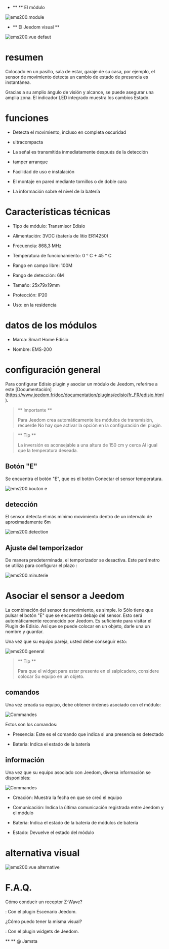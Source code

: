 -   ** ** El módulo

![ems200.module](../images/ems200/ems200.module.jpg)

-   ** El Jeedom visual **

![ems200.vue defaut](../images/ems200/ems200.vue-defaut.jpg)

resumen
======

Colocado en un pasillo, sala de estar, garaje de su casa, por ejemplo,
el sensor de movimiento detecta un cambio de estado de presencia es
instantánea.

Gracias a su amplio ángulo de visión y alcance, se puede asegurar
una amplia zona. El indicador LED integrado muestra los cambios
Estado.

funciones
=========

-   Detecta el movimiento, incluso en completa oscuridad

-   ultracompacta

-   La señal es transmitida inmediatamente después de la detección

-   tamper arranque

-   Facilidad de uso e instalación

-   El montaje en pared mediante tornillos o de doble cara

-   La información sobre el nivel de la batería

Características técnicas
===========================

-   Tipo de módulo: Transmisor Edisio

-   Alimentación: 3VDC (batería de litio ER14250)

-   Frecuencia: 868,3 MHz

-   Temperatura de funcionamiento: 0 ° C + 45 ° C

-   Rango en campo libre: 100M

-   Rango de detección: 6M

-   Tamaño: 25x79x19mm

-   Protección: IP20

-   Uso: en la residencia

datos de los módulos
=================

-   Marca: Smart Home Edisio

-   Nombre: EMS-200

configuración general
======================

Para configurar Edisio plugin y asociar un módulo de Jeedom,
referirse a este
[Documentación] (https://www.jeedom.fr/doc/documentation/plugins/edisio/fr_FR/edisio.html).

> ** Importante **
>
> Para Jeedom crea automáticamente los módulos de transmisión, recuerde
> No hay que activar la opción en la configuración del plugin.

> ** Tip **
>
> La inversión es aconsejable a una altura de 150 cm y cerca
> Al igual que la temperatura deseada.

Botón "E"
----------

Se encuentra el botón "E", que es el botón Conectar el sensor
temperatura.

![ems200.bouton e](../images/ems200/ems200.bouton-e.jpg)

detección
---------

El sensor detecta el más mínimo movimiento dentro de un intervalo de aproximadamente 6m

![ems200.detection](../images/ems200/ems200.detection.jpg)

Ajuste del temporizador
-----------------------

De manera predeterminada, el temporizador se desactiva. Este parámetro se utiliza para configurar
el plazo :

![ems200.minuterie](../images/ems200/ems200.minuterie.jpg)

Asociar el sensor a Jeedom
===============================

La combinación del sensor de movimiento, es simple. lo
Sólo tiene que pulsar el botón "E" que se encuentra debajo del sensor. Esto será
automáticamente reconocido por Jeedom. Es suficiente para visitar el
Plugin de Edisio. Así que se puede colocar en un objeto, darle una
un nombre y guardar.

Una vez que su equipo pareja, usted debe conseguir esto:

![ems200.general](../images/ems200/ems200.general.jpg)

> ** Tip **
>
> Para que el widget para estar presente en el salpicadero, considere colocar
> Su equipo en un objeto.

comandos
---------

Una vez creada su equipo, debe obtener órdenes
asociado con el módulo:

![Commandes](../images/ems200/ems200.commande.jpg)

Estos son los comandos:

-   Presencia: Este es el comando que indica si una presencia es
    detectado

-   Batería: Indica el estado de la batería

información
------------

Una vez que su equipo asociado con Jeedom, diversa información se
disponibles:

![Commandes](../images/ems200/ems200.informations.jpg)

-   Creación: Muestra la fecha en que se creó el equipo

-   Comunicación: Indica la última comunicación registrada entre
    Jeedom y el módulo

-   Batería: Indica el estado de la batería de módulos de batería

-   Estado: Devuelve el estado del módulo

alternativa visual
=================

![ems200.vue alternative](../images/ems200/ems200.vue-alternative.jpg)

F.A.Q.
======

Cómo conducir un receptor Z-Wave?

: Con el plugin Escenario Jeedom.

¿Cómo puedo tener la misma visual?

: Con el plugin widgets de Jeedom.

** ** @ Jamsta
